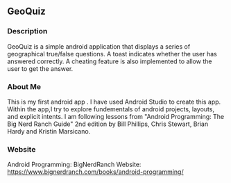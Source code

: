 ## GeoQuiz
### Description
GeoQuiz is a simple android application that displays a series of geographical true/false questions. A toast indicates whether the user has answered correctly. A cheating feature is also implemented to allow the user to get the answer. 

### About Me
This is my first android app . I have used Android Studio to create this app. Within the app,I try to explore fundementals of android projects, layouts, and explicit intents. 
I am following lessons from "Android Programming: The Big Nerd Ranch Guide" 2nd edition by Bill Phillips, Chris Stewart, Brian Hardy and Kristin Marsicano. 

### Website
Android Programming: BigNerdRanch Website: https://www.bignerdranch.com/books/android-programming/
